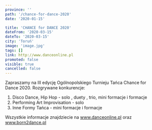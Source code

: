 ```yaml
---
province: ''
path: '/chance-for-dance-2020'
date: '2020-01-15'

title: 'CHANCE for DANCE 2020'
dateFrom: '2020-03-15'
dateTo: '2020-03-15'
city: 'Toruń'
image: 'image.jpg'
tags: []
link: http://www.danceonline.pl
promoted: false
visible: true
cancelled: false
---
```

Zapraszamy na III edycję Ogólnopolskiego Turnieju Tańca Chance for Dance 2020. Rozgrywane konkurencje:
1. Disco Dance, Hip Hop  - solo , duety , trio, mini formacje i formacje 
2. Performing Art Improvisation - solo
3. Inne Formy Tańca - mini formacje i formacje 

Wszystkie informacje znajdziecie na www.danceonline.pl oraz www.born2dance.pl 